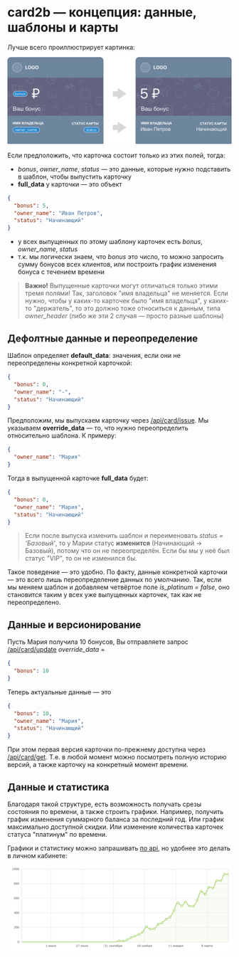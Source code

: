# card2b — концепция: данные, шаблоны и карты

Лучше всего проиллюстрирует картинка:

![Placeholders to data](../img/placeholders-to-data.png)    

Если предположить, что карточка состоит только из этих полей, тогда:

* *bonus*, *owner_name*, *status* — это данные, которые нужно подставить в шаблон, чтобы выпустить карточку
* **full_data** у карточки — это объект 

```json
{
  "bonus": 5,
  "owner_name": "Иван Петров",
  "status": "Начинающий"
}
```

* у всех выпущенных по этому шаблону карточек есть *bonus*, *owner_name*, *status*
* т.к. мы логически знаем, что *bonus* это число, то можно запросить сумму бонусов всех клиентов, или построить график изменения бонуса с течением времени   

> **Важно!** Выпущенные карточки могут отличаться только этими тремя полями! Так, заголовок "имя владельца" не меняется. 
Если нужно, чтобы у каких-то карточек было "имя владельца", у каких-то "держатель", то это должно тоже относиться к данным, типа *owner_header* (либо же эти 2 случая — просто разные шаблоны)



## Дефолтные данные и переопределение

Шаблон определяет **default_data**: значения, если они не переопределены конкретной карточкой:

```json
{
  "bonus": 0,
  "owner_name": "-",
  "status": "Начинающий"
}
```

Предположим, мы выпускаем карточку через [/api/card/issue](./cards.md#api_card_issue). 
Мы указываем **override_data** — то, что нужно переопределить относительно шаблона. 
К примеру:

```json
{
  "owner_name": "Мария"
}
```

Тогда в выпущенной карточке **full_data** будет:

```json
{
  "bonus": 0,
  "owner_name": "Мария",
  "status": "Начинающий"
}
```

> Если после выпуска изменить шаблон и переименовать *status = 'Базовый'*, то у Марии статус **изменится** (Начинающий → Базовый), потому что он не переопределён. Если бы мы у неё был статус "VIP", то он не изменился бы.

Такое поведение — это удобно. По факту, данные конкретной карточки — это всего лишь переопределение данных по умолчанию. Так, если мы меняем шаблон и добавляем четвёртое поле *is_platinum = false*, оно становится таким у всех уже выпущенных карточек, так как не переопределено.



## Данные и версионирование

Пусть Мария получила 10 бонусов, Вы отправляете запрос [/api/card/update](./cards.md#api_card_update) *override_data* =

```json
{
  "bonus": 10
}
``` 

Теперь актуальные данные — это

```json
{
  "bonus": 10,
  "owner_name": "Мария",
  "status": "Начинающий"
}
```

При этом первая версия карточки по-прежнему доступна через [/api/card/get](./cards.md#api_card_get_vnum). 
Т.е. в любой момент можно посмотреть полную историю версий, а также карточку на конкретный момент времени. 



## Данные и статистика

Благодаря такой структуре, есть возможность получать срезы состояния по времени, а также строить графики. 
Например, получить график изменения суммарного баланса за последний год. Или график максимально доступной скидки. 
Или изменение количества карточек статуса "платинум" по времени.

Графики и статистику можно запрашивать [по api](./templates.md#api_template_stat), 
но удобнее это делать в личном кабинете:   

![Пример статистики](../img/template-year-stat.png)
  
